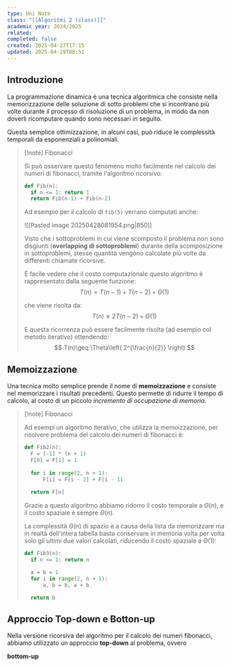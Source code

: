 ```yaml
---
type: Uni Note
class: "[[Algoritmi 2 (class)]]"
academic year: 2024/2025
related: 
completed: false
created: 2025-04-27T17:15
updated: 2025-04-29T08:51
---
```

## Introduzione

La programmazione dinamica è una tecnica algoritmica che consiste nella memorizzazione delle soluzione di sotto problemi che si incontrano più volte durante il processo di risoluzione di un problema, in modo da non doverli ricomputare quando sono necessari in seguito.

Questa semplice ottimizzazione, in alcuni casi, può riduce le complessità temporali da esponenziali a polinomiali.

>[!note] Fibonacci
>
>Si può osservare questo fenomeno molto facilmente nel calcolo dei numeri di fibonacci, tramite l'algoritmo ricorsivo:
>
>```python
>def Fib(n):
>	if n <= 1: return 1
>	return Fib(n-1) + Fib(n-2)
>```
>
>Ad esempio per il calcolo di `fib(5)` verrano computati anche:
>
>![[Pasted image 20250428081954.png|850]]
>
>Visto che i sottoproblemi in cui viene scomposto il problema non sono disgiunti (**overlapping di sottoproblemi**) durante della scomposizione in sottoproblemi, stesse quantità vengono calcolate più volte da differenti chiamate ricorsive.
>
>È facile vedere che il costo computazionale questo algoritmo è rappresentato dalla seguente funzione:
>$$
>T(n) = T(n-1) + T(n-2) + \Theta(1)
>$$
>
>che viene risolta da:
>$$
>T(n) \geq 2T(n-2) + \Theta(1)
>$$
>
>E questa ricorrenza può essere facilmente risolta (ad esempio col metodo iterativo) ottendendo:
>$$
>T(n)\geq \Theta\left( 2^{\frac{n}{2}} \right)
>$$

## Memoizzazione

Una tecnica molto semplice prende il nome di **memoizzazione** e consiste nel memorizzare i risultati precedenti. Questo permette di ridurre il tempo di calcolo, al costo di un piccolo *incremento di occupazione di memoria*.

>[!note] Fibonacci
>
>Ad esempi un algoritmo iterativo, che utilizza la memoizzazione, per risolvere problema del calcolo dei numeri di fibonacci è:
>
>```python
>def Fib2(n):
>	F = [-1] * (n + 1)
>	F[0] = F[1] = 1
>	
>	for i in range(2, n + 1):
>		F[i] = F[i - 2] + F[i - 1]
>	
>	return F[n]
>```
>
>Grazie a questo algoritmo abbiamo ridorro il costo temporale a $\Theta(n)$, e il costo spaziale è sempre $\Theta(n)$.
>
>La complessità $\Theta(n)$ di spazio è a causa della lista da memorizzare ma in realtà dell'intera tabella basta conservare in memoria volta per volta solo gli ultimi due valori calcolati, riducendo il costo spaziale a $\Theta(1)$:
>
>```python
>def Fib3(n):
>	if n <= 1: return n
>
>	a = b = 1
>	for i in range(2, n + 1):
>		a, b = b, a + b
>
>	return b
>```

## Approccio Top-down e Botton-up

Nella versione ricorsiva del algoritmo per il calcolo dei numeri fibonacci, abbiamo utilizzato un approccio **top-down** al problema, ovvero 


**bottom-up** 